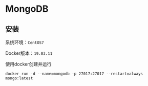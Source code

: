 #	MongoDB

## 安装

系统环境：`CentOS7`

Docker版本：`19.03.11`

使用docker创建并运行

```shell
docker run -d --name=mongodb -p 27017:27017 --restart=always mongo:latest
```

